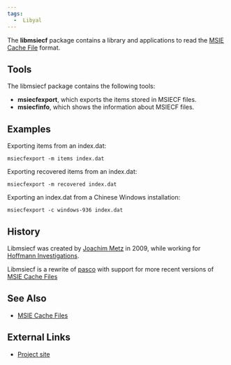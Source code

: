 ```yaml
---
tags:
  -  Libyal
---
```

The **libmsiecf** package contains a library and applications to read
the [MSIE Cache File](internet_explorer_history_file_format.md)
format.

## Tools

The libmsiecf package contains the following tools:

- **msiecfexport**, which exports the items stored in MSIECF files.
- **msiecfinfo**, which shows the information about MSIECF files.

## Examples

Exporting items from an index.dat:

    msiecfexport -m items index.dat

Exporting recovered items from an index.dat:

    msiecfexport -m recovered index.dat

Exporting an index.dat from a Chinese Windows installation:

    msiecfexport -c windows-936 index.dat

## History

Libmsiecf was created by [Joachim Metz](joachim_metz.md) in
2009, while working for [Hoffmann
Investigations](http://en.hoffmannbv.nl/).

Libmsiecf is a rewrite of
[pasco](http://sourceforge.net/projects/odessa/) with support for more
recent versions of [MSIE Cache
Files](internet_explorer_history_file_format.md)

## See Also

- [MSIE Cache Files](internet_explorer_history_file_format.md)

## External Links

- [Project site](https://github.com/libyal/libmsiecf/)

